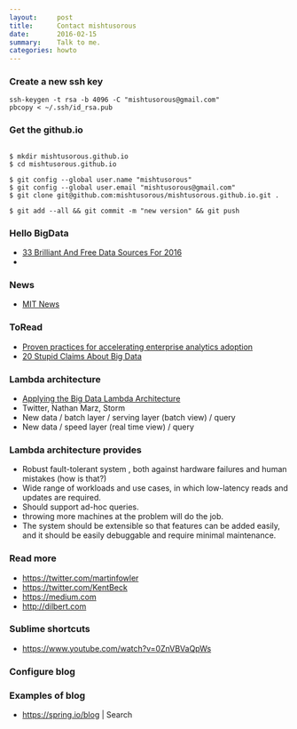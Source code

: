```yaml
---
layout:     post
title:      Contact mishtusorous
date:       2016-02-15 
summary:    Talk to me. 
categories: howto 
---
```


  
### Create a new ssh key 

```
ssh-keygen -t rsa -b 4096 -C "mishtusorous@gmail.com"
pbcopy < ~/.ssh/id_rsa.pub
```

### Get the github.io 

```
  
$ mkdir mishtusorous.github.io
$ cd mishtusorous.github.io

$ git config --global user.name "mishtusorous"
$ git config --global user.email "mishtusorous@gmail.com"
$ git clone git@github.com:mishtusorous/mishtusorous.github.io.git .

$ git add --all && git commit -m "new version" && git push 

```
  
### Hello BigData 

  * [33 Brilliant And Free Data Sources For 2016](http://www.forbes.com/sites/bernardmarr/2016/02/12/big-data-35-brilliant-and-free-data-sources-for-2016/#88155ee67961)
  * 


### News 

  * [MIT News](http://news.mit.edu/2016/quantum-approach-big-data-0125?platform=hootsuite)

### ToRead 

  * [Proven practices for accelerating enterprise analytics adoption](http://public.dhe.ibm.com/common/ssi/ecm/im/en/imw14848usen/IMW14848USEN.PDF)
  * [20 Stupid Claims About Big Data](https://www.linkedin.com/pulse/20-stupid-claims-big-data-bernard-marr)

### Lambda architecture 

  * [Applying the Big Data Lambda Architecture](http://www.drdobbs.com/database/applying-the-big-data-lambda-architectur/240162604)
  * Twitter, Nathan Marz, Storm 
  * New data / batch layer / serving layer (batch view) / query 
  * New data / speed layer (real time view) / query 



### Lambda architecture provides 

  * Robust fault-tolerant system , both against hardware failures and human mistakes (how is that?)
  * Wide range of workloads and use cases, in which low-latency reads and updates are required. 
  * Should support ad-hoc queries.
  * throwing more machines at the problem will do the job.
  * The system should be extensible so that features can be added easily, and it should be easily debuggable and require minimal maintenance.
 
### Read more 

  * https://twitter.com/martinfowler
  * https://twitter.com/KentBeck
  * https://medium.com
  * http://dilbert.com



### Sublime shortcuts 

  * https://www.youtube.com/watch?v=0ZnVBVaQpWs


### Configure blog 


### Examples of blog 

  * https://spring.io/blog | Search 
  




















